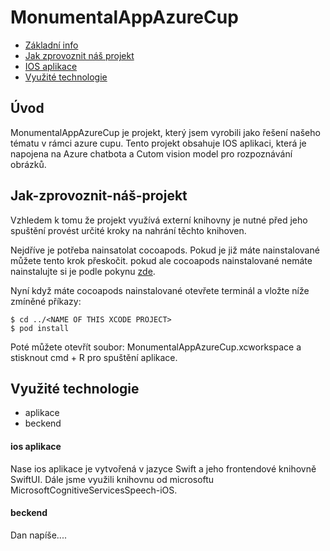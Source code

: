 # MonumentalAppAzureCup

* [Základní info](#Základní-info)
* [Jak zprovoznit náš projekt](#Jak-zprovoznit-náš-projekt)
* [IOS aplikace](#IOS-aplikace)
* [Využité technologie](#Využité-technologie)


## Úvod
MonumentalAppAzureCup je projekt, který jsem vyrobili jako řešení našeho tématu v rámci azure cupu. Tento projekt obsahuje IOS aplikaci, která je napojena na Azure chatbota a Cutom vision model pro rozpoznávání obrázků.

## Jak-zprovoznit-náš-projekt
Vzhledem k tomu že projekt využívá externí knihovny je nutné před jeho spuštění provést určité kroky na nahrání těchto knihoven.

Nejdříve je potřeba nainsatolat cocoapods. Pokud je již máte nainstalované můžete tento krok přeskočit. pokud ale cocoapods nainstalované nemáte nainstalujte si je podle pokynu [zde](https://www.cocoapods.org).

Nyní když máte cocoapods nainstalované otevřete terminál a vložte níže zmíněné příkazy:
```
$ cd ../<NAME OF THIS XCODE PROJECT>
$ pod install
```
Poté můžete otevřít soubor: MonumentalAppAzureCup.xcworkspace a stisknout cmd + R pro spuštění aplikace.


## Využité technologie
* aplikace
* beckend
#### ios aplikace
Nase ios aplikace je vytvořená v jazyce Swift a jeho frontendové knihovně SwiftUI. Dále jsme využili knihovnu od microsoftu MicrosoftCognitiveServicesSpeech-iOS.

#### beckend
Dan napíše....
